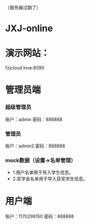 （服务器过期了）
# JXJ-online
# 演示网站：
fzjcloud.love:8090
# 管理员端
### 超级管理员
账户：admin
密码：888888
### 管理员
账户：admin2
密码：888888
### mock数据（设置->名单管理）
* 1.用户名单用于导入学生信息。
* 2.奖学金名单用于导入获奖学生信息。
# 用户端
账户：1170299150
密码：888888


